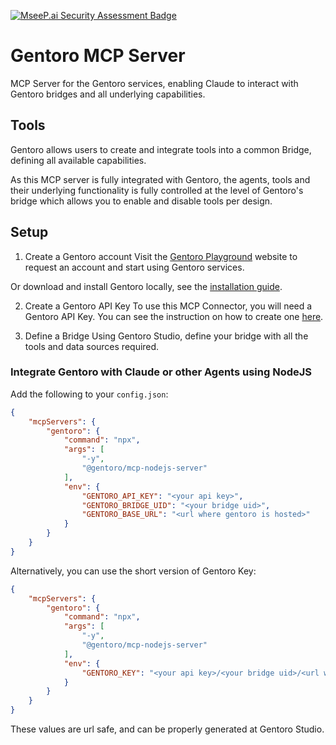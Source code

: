 [![MseeP.ai Security Assessment Badge](https://mseep.net/pr/gentoro-gt-mcp-nodejs-server-badge.png)](https://mseep.ai/app/gentoro-gt-mcp-nodejs-server)

# Gentoro MCP Server

MCP Server for the Gentoro services, enabling Claude to interact with Gentoro bridges and all underlying capabilities.

## Tools

Gentoro allows users to create and integrate tools into a common Bridge, defining all available capabilities.

As this MCP server is fully integrated with Gentoro, the agents, tools and their underlying functionality is fully controlled at the level of Gentoro's bridge which allows you to enable and disable tools per design.

## Setup

1. Create a Gentoro account
Visit the [Gentoro Playground](https://beta.gentoro.com) website to request an account and start using Gentoro services.

Or download and install Gentoro locally, see the [installation guide](https://www.gentoro.com/docs/setup/download).

2. Create a Gentoro API Key
To use this MCP Connector, you will need a Gentoro API Key. You can see the instruction on how to create one [here](https://www.gentoro.com/docs/sdk/gentoro_key).

3. Define a Bridge
Using Gentoro Studio, define your bridge with all the tools and data sources required.

### Integrate Gentoro with Claude or other Agents using NodeJS

Add the following to your `config.json`:

```json
{
    "mcpServers": {
        "gentoro": {
            "command": "npx",
            "args": [
                "-y",
                "@gentoro/mcp-nodejs-server"
            ],
            "env": {
                "GENTORO_API_KEY": "<your api key>",
                "GENTORO_BRIDGE_UID": "<your bridge uid>",
                "GENTORO_BASE_URL": "<url where gentoro is hosted>"
            }
        }
    }
}
```

Alternatively, you can use the short version of Gentoro Key:

```json
{
    "mcpServers": {
        "gentoro": {
            "command": "npx",
            "args": [
                "-y",
                "@gentoro/mcp-nodejs-server"
            ],
            "env": {
                "GENTORO_KEY": "<your api key>/<your bridge uid>/<url where gentoro is hosted>",
            }
        }
    }
}
```

These values are url safe, and can be properly generated at Gentoro Studio. 

